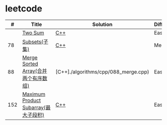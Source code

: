 # leetcode


| # | Title | Solution | Difficulty |
|---| ----- | -------- | ---------- |
||[Two Sum](https://leetcode.com/problems/two-sum/description/) | [C++](./algorithms/cpp/001_twoSum.cpp)|Easy|
|78|[Subsets(子集)](https://oj.leetcode.com/problems/subsets/) | [C++](./algorithms/cpp/078_subsets.cpp)|Medium|
|88|[Merge Sorted Array(合并两个有序数组)](https://leetcode.com/problems/merge-sorted-array/description/)|[C++]./algorithms/cpp/088_merge.cpp)|Easy|
|152|[Maximum Product Subarray(最大子段积)](https://leetcode.com/problems/maximum-product-subarray/description/) | [C++](./algorithms/cpp/152_maximumProductSubarray.cpp)|Easy|
